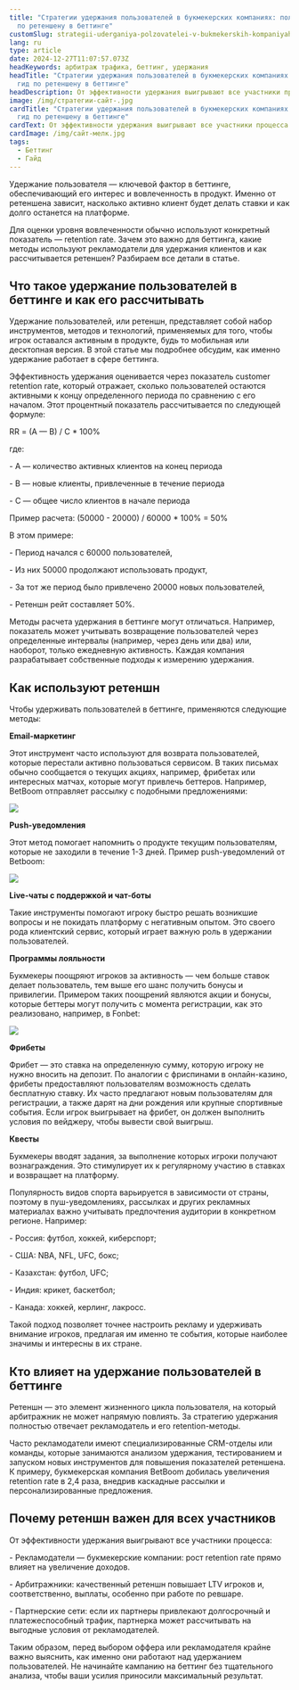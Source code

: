 ```yaml
---
title: "Стратегии удержания пользователей в букмекерских компаниях: полный гид
  по ретеншену в беттинге"
customSlug: strategii-uderganiya-polzovatelei-v-bukmekerskih-kompaniyah
lang: ru
type: article
date: 2024-12-27T11:07:57.073Z
headKeywords: арбитраж трафика, беттинг, удержания
headTitle: "Стратегии удержания пользователей в букмекерских компаниях: полный
  гид по ретеншену в беттинге"
headDescription: От эффективности удержания выигрывают все участники процесса
image: /img/стратегии-сайт-.jpg
cardTitle: "Стратегии удержания пользователей в букмекерских компаниях: полный
  гид по ретеншену в беттинге"
cardText: От эффективности удержания выигрывают все участники процесса
cardImage: /img/сайт-мелк.jpg
tags:
  - Беттинг
  - Гайд
---
```



Удержание пользователя — ключевой фактор в беттинге, обеспечивающий его интерес и вовлеченность в продукт. Именно от ретеншена зависит, насколько активно клиент будет делать ставки и как долго останется на платформе. 

Для оценки уровня вовлеченности обычно используют конкретный показатель — retention rate. Зачем это важно для беттинга, какие методы используют рекламодатели для удержания клиентов и как рассчитывается ретеншен? Разбираем все детали в статье.

## Что такое удержание пользователей в беттинге и как его рассчитывать 

Удержание пользователей, или ретеншн, представляет собой набор инструментов, методов и технологий, применяемых для того, чтобы игрок оставался активным в продукте, будь то мобильная или десктопная версия. В этой статье мы подробнее обсудим, как именно удержание работает в сфере беттинга.

Эффективность удержания оценивается через показатель customer retention rate, который отражает, сколько пользователей остаются активными к концу определенного периода по сравнению с его началом. Этот процентный показатель рассчитывается по следующей формуле:

RR = (A — B) / C * 100%

где:

\- A — количество активных клиентов на конец периода

\- B — новые клиенты, привлеченные в течение периода

\- C — общее число клиентов в начале периода

Пример расчета: (50000 - 20000) / 60000 * 100% = 50%

В этом примере:

\- Период начался с 60000 пользователей,

\- Из них 50000 продолжают использовать продукт,

\- За тот же период было привлечено 20000 новых пользователей,

\- Ретеншн рейт составляет 50%.



Методы расчета удержания в беттинге могут отличаться. Например, показатель может учитывать возвращение пользователей через определенные интервалы (например, через день или два) или, наоборот, только ежедневную активность. Каждая компания разрабатывает собственные подходы к измерению удержания.



## Как используют ретеншн

Чтобы удерживать пользователей в беттинге, применяются следующие методы:

**Email-маркетинг**

Этот инструмент часто используют для возврата пользователей, которые перестали активно пользоваться сервисом. В таких письмах обычно сообщается о текущих акциях, например, фрибетах или интересных матчах, которые могут привлечь беттеров. Например, BetBoom отправляет рассылку с подобными предложениями:

![](https://lh7-rt.googleusercontent.com/docsz/AD_4nXdS5tfOrJ0w2oDsYo-3m7l0zJPtaGFpce2eQOjyXqP0I9NfR8WCkVLjwnUBzN3IP4S-M9LUy_llFhHX-FAXl-aI2YWI1YUEWjMARDOo26OAlUtDClZkVhrxGWRUH5mZq0v8PMv95w?key=mAdQDitOaZ-eX-LnkC1fZbXv)

**Push-уведомления**

Этот метод помогает напомнить о продукте текущим пользователям, которые не заходили в течение 1-3 дней. Пример push-уведомлений от Betboom:

![](https://lh7-rt.googleusercontent.com/docsz/AD_4nXds9D5I6bn1wHpU_3MEj_1psBwwEYVBtE9D6ISYq6OZO3F0KaeMoXvmwf2Rra9DVdHE7s0v4XQ89v3ec1VmZ63sWqzFsRTQX1u0E0_jZTKwpU8aXrbAMRNoU32sK9eCilJ_mL6z0A?key=mAdQDitOaZ-eX-LnkC1fZbXv)

**Live-чаты с поддержкой и чат-боты**

Такие инструменты помогают игроку быстро решать возникшие вопросы и не покидать платформу с негативным опытом. Это своего рода клиентский сервис, который играет важную роль в удержании пользователей.

**Программы лояльности**

Букмекеры поощряют игроков за активность — чем больше ставок делает пользователь, тем выше его шанс получить бонусы и привилегии. Примером таких поощрений являются акции и бонусы, которые беттеры могут получить с момента регистрации, как это реализовано, например, в Fonbet:

![](https://lh7-rt.googleusercontent.com/docsz/AD_4nXf3yhhlxU7yL8E2KzoiV_J8y07aUrE__jzb3T0CMfwTiH3C1Q5cmVdkCJSzqMJE2sGJyyV4hQqAJDAel956Bl7th5qz21Moe4rILFBBmW43BEa23QbckG7Nj4vfqwUFLk8mw9Ei?key=mAdQDitOaZ-eX-LnkC1fZbXv)

**Фрибеты**

Фрибет — это ставка на определенную сумму, которую игроку не нужно вносить на депозит. По аналогии с фриспинами в онлайн-казино, фрибеты предоставляют пользователям возможность сделать бесплатную ставку. Их часто предлагают новым пользователям для регистрации, а также дарят на дни рождения или крупные спортивные события. Если игрок выигрывает на фрибет, он должен выполнить условия по вейджеру, чтобы вывести свой выигрыш.

**Квесты**

Букмекеры вводят задания, за выполнение которых игроки получают вознаграждения. Это стимулирует их к регулярному участию в ставках и возвращает на платформу.

Популярность видов спорта варьируется в зависимости от страны, поэтому в пуш-уведомлениях, рассылках и других рекламных материалах важно учитывать предпочтения аудитории в конкретном регионе. Например:

\- Россия: футбол, хоккей, киберспорт;

\- США: NBA, NFL, UFC, бокс;

\- Казахстан: футбол, UFC;

\- Индия: крикет, баскетбол;

\- Канада: хоккей, керлинг, лакросс.

Такой подход позволяет точнее настроить рекламу и удерживать внимание игроков, предлагая им именно те события, которые наиболее значимы и интересны в их стране.



## Кто влияет на удержание пользователей в беттинге

Ретеншн — это элемент жизненного цикла пользователя, на который арбитражник не может напрямую повлиять. За стратегию удержания полностью отвечает рекламодатель и его retention-методы. 

Часто рекламодатели имеют специализированные CRM-отделы или команды, которые занимаются анализом удержания, тестированием и запуском новых инструментов для повышения показателей ретеншена. К примеру, букмекерская компания BetBoom добилась увеличения retention rate в 2,4 раза, внедрив каскадные рассылки и персонализированные предложения.



## Почему ретеншн важен для всех участников 

От эффективности удержания выигрывают все участники процесса:

\- Рекламодатели — букмекерские компании: рост retention rate прямо влияет на увеличение доходов.

\- Арбитражники: качественный ретеншн повышает LTV игроков и, соответственно, выплаты, особенно при работе по ревшаре.

\- Партнерские сети: если их партнеры привлекают долгосрочный и платежеспособный трафик, партнерка может рассчитывать на выгодные условия от рекламодателей.

Таким образом, перед выбором оффера или рекламодателя крайне важно выяснить, как именно они работают над удержанием пользователей. Не начинайте кампанию на беттинг без тщательного анализа, чтобы ваши усилия приносили максимальный результат.